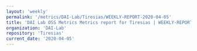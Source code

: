```yaml
---
layout: 'weekly'
permalink: '/metrics/DAI-Lab/Tiresias/WEEKLY-REPORT-2020-04-05'
title: 'DAI Lab OSS Metrics Metrics report for Tiresias | WEEKLY-REPORT-2020-04-05'
organization: 'DAI-Lab'
repository: 'Tiresias'
current_date: '2020-04-05'
---
```

